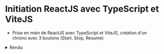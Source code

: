 # Initiation ReactJS avec TypeScript et ViteJS
* Prise en main de ReactJS avec TypeScript et ViteJS, création d'un chrono avec 3 boutons (Start, Stop, Resume)

<details>
    <summary>Rendu</summary>
    <img width="25%" src="stopwatch.png">
</details>